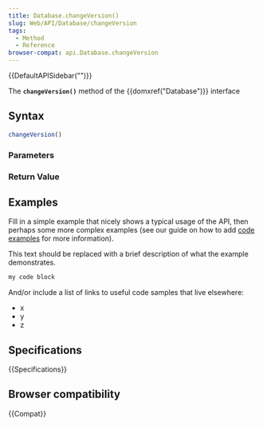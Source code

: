 ```yaml
---
title: Database.changeVersion()
slug: Web/API/Database/changeVersion
tags:
  - Method
  - Reference
browser-compat: api.Database.changeVersion
---
```

{{DefaultAPISidebar("")}}

The **`changeVersion()`** method of the {{domxref("Database")}} interface 

## Syntax

```js
changeVersion()
```

### Parameters



### Return Value



## Examples

Fill in a simple example that nicely shows a typical usage of the API, then perhaps some more complex examples (see our guide on how to add [code examples](/en-US/docs/MDN/Contribute/Structures/Code_examples) for more information).

This text should be replaced with a brief description of what the example demonstrates.

```js
my code block
```

And/or include a list of links to useful code samples that live elsewhere:

*   x
*   y
*   z

## Specifications

{{Specifications}}

## Browser compatibility

{{Compat}}


